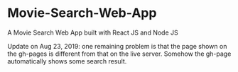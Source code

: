 # Movie-Search-Web-App
A Movie Search Web App built with React JS and Node JS

Update on Aug 23, 2019:
one remaining problem is that the page shown on the gh-pages is different from that on the live server.
Somehow the gh-page automatically shows some search result.
